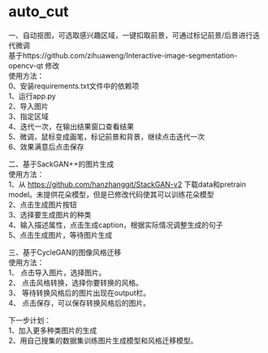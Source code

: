 ﻿# auto_cut
一、自动抠图，可选取感兴趣区域，一键扣取前景，可通过标记前景/后景进行迭代微调  
基于https://github.com/zihuaweng/Interactive-image-segmentation-opencv-qt 修改  
使用方法：  
0、安装requirements.txt文件中的依赖项  
1、运行app.py  
2、导入图片  
3、指定区域  
4、迭代一次，在输出结果窗口查看结果  
5、微调，鼠标变成画笔，标记前景和背景，继续点击迭代一次  
6、效果满意后点击保存  

二、基于SackGAN++的图片生成  
使用方法：  
1、从 https://github.com/hanzhanggit/StackGAN-v2 下载data和pretrain model。未提供花朵模型，但是已修改代码使其可以训练花朵模型  
2、点击生成图片按钮  
3、选择要生成图片的种类  
4、输入描述属性，点击生成caption，根据实际情况调整生成的句子  
5、点击生成图片，等待图片生成  

三、基于CycleGAN的图像风格迁移  
使用方法：  
1、 点击导入图片，选择图片。  
2、 点击风格转换，选择你要转换的风格。  
3、 等待转换风格后的图片出现在output栏。  
4、 点击保存，可以保存转换风格后的图片。  

下一步计划：  
1、加入更多种类图片的生成  
2、用自己搜集的数据集训练图片生成模型和风格迁移模型。

